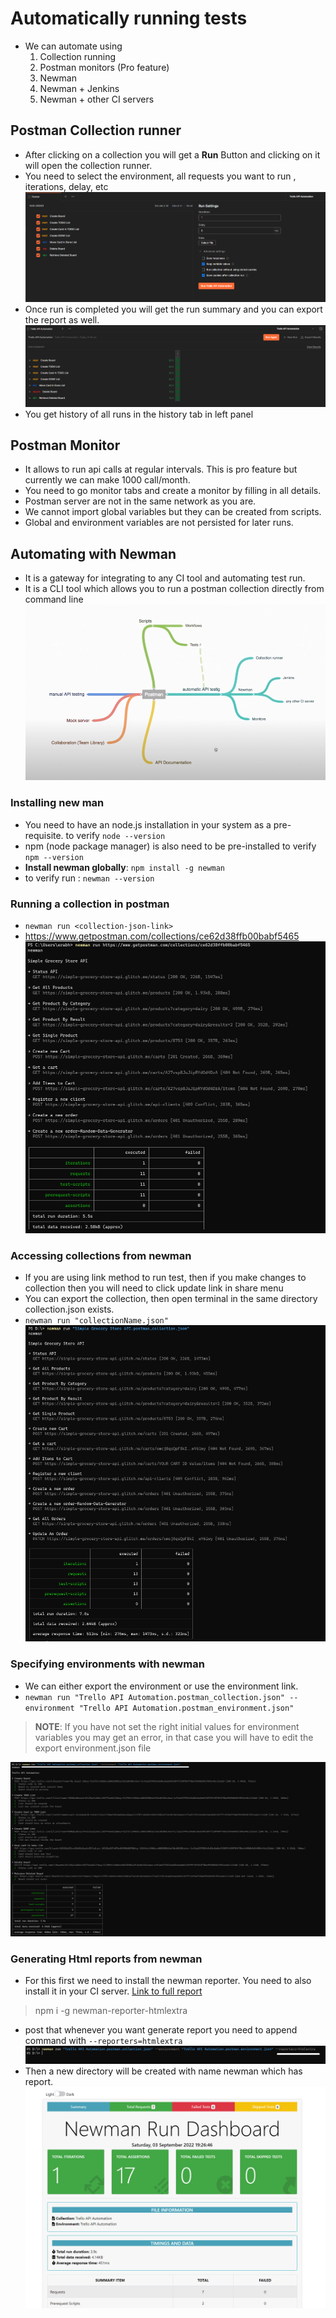 # Automatically running tests
* We can automate using
    1. Collection running 
    2. Postman monitors (Pro feature)
    3. Newman 
    4. Newman + Jenkins 
    5. Newman + other CI servers

## Postman Collection runner 
* After clicking on a collection you will get a **Run** Button and clicking on it will open the collection runner. 
* You need to select the environment, all requests you want to run , iterations, delay, etc
![Collection runner](./img/collection-runner.png)
* Once run is completed you will get the run summary and you can export the report as well. 
![summary](./img/collection-runner-summary.png)
* You get history of all runs in the history tab in left panel

## Postman Monitor 
* It allows to run api calls at regular intervals. This is pro feature but currently we can make 1000 call/month. 
* You need to go monitor tabs and create a monitor by filling in all details. 
* Postman server are not in the same network as you are. 
* We cannot import global variables but they can be created from scripts. 
* Global and environment variables are not persisted for later runs. 

## Automating with Newman
* It is a gateway for integrating to any CI tool and automating test run. 
* It is a CLI tool which allows you to run a postman collection directly from command line 
![testing-overview](./img/testing-overview.png)

### Installing new man
* You need to have an node.js installation in your system as a pre-requisite. to verify `node --version`
* npm (node package manager) is also need to be pre-installed to verify `npm --version`
* **Install newman globally**: `npm install -g newman`
* to verify run : `newman --version`

### Running a collection in postman 
* `newman run <collection-json-link>`
* https://www.getpostman.com/collections/ce62d38ffb00babf5465 
![newman run](./img/newman-run.png)

### Accessing collections from newman
* If you are using link method to run test, then if you make changes to collection then you will need to click update link in share menu 
* You can export the collection, then open terminal in the same directory collection.json exists. 
* `newman run "collectionName.json"`
![running collection](./img/running%20collection%20.png)

### Specifying environments with newman
* We can either export the environment or use the environment link. 
* `newman run "Trello API Automation.postman_collection.json" --environment "Trello API Automation.postman_environment.json"`
> **NOTE**: If you have not set the right initial values for environment variables you may get an error, in that case you will have to edit the export environment.json file

![image.png](./img/newman-env.png)

### Generating Html reports from newman 
* For this first we need to install the newman reporter. You need to also install it in your CI server. 
[Link to full report](../src/trello-automation-flow/Trello%20API%20Automation-2022-09-03-13-56-47-054-0.html)
> npm i -g newman-reporter-htmlextra
* post that whenever you want generate report you need to append command with `--reporters=htmlextra`
![img](./img/reporter.png)
* Then a new directory will be created with name newman which has report. 
![img](./img/newman-report.png)
